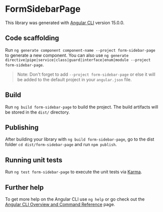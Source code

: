 # FormSidebarPage

This library was generated with [Angular CLI](https://github.com/angular/angular-cli) version 15.0.0.

## Code scaffolding

Run `ng generate component component-name --project form-sidebar-page` to generate a new component. You can also use `ng generate directive|pipe|service|class|guard|interface|enum|module --project form-sidebar-page`.
> Note: Don't forget to add `--project form-sidebar-page` or else it will be added to the default project in your `angular.json` file. 

## Build

Run `ng build form-sidebar-page` to build the project. The build artifacts will be stored in the `dist/` directory.

## Publishing

After building your library with `ng build form-sidebar-page`, go to the dist folder `cd dist/form-sidebar-page` and run `npm publish`.

## Running unit tests

Run `ng test form-sidebar-page` to execute the unit tests via [Karma](https://karma-runner.github.io).

## Further help

To get more help on the Angular CLI use `ng help` or go check out the [Angular CLI Overview and Command Reference](https://angular.io/cli) page.
